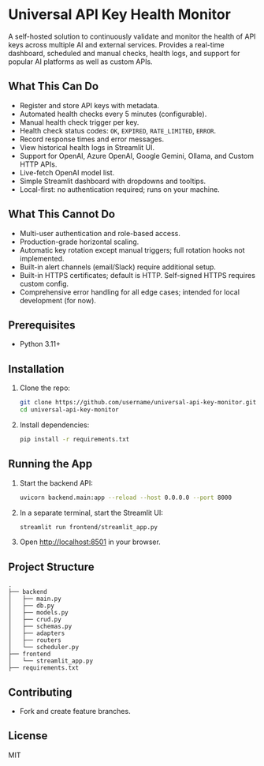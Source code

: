 # Universal API Key Health Monitor

A self-hosted solution to continuously validate and monitor the health of API keys across multiple AI and external services. Provides a real-time dashboard, scheduled and manual checks, health logs, and support for popular AI platforms as well as custom APIs.

## What This Can Do
- Register and store API keys with metadata.
- Automated health checks every 5 minutes (configurable).
- Manual health check trigger per key.
- Health check status codes: `OK`, `EXPIRED`, `RATE_LIMITED`, `ERROR`.
- Record response times and error messages.
- View historical health logs in Streamlit UI.
- Support for OpenAI, Azure OpenAI, Google Gemini, Ollama, and Custom HTTP APIs.
- Live-fetch OpenAI model list.
- Simple Streamlit dashboard with dropdowns and tooltips.
- Local-first: no authentication required; runs on your machine.

## What This Cannot Do
- Multi-user authentication and role-based access.
- Production-grade horizontal scaling.
- Automatic key rotation except manual triggers; full rotation hooks not implemented.
- Built-in alert channels (email/Slack) require additional setup.
- Built-in HTTPS certificates; default is HTTP. Self-signed HTTPS requires custom config.
- Comprehensive error handling for all edge cases; intended for local development (for now).

## Prerequisites
- Python 3.11+

## Installation
1. Clone the repo:
   ```bash
   git clone https://github.com/username/universal-api-key-monitor.git
   cd universal-api-key-monitor
   ```
2. Install dependencies:
   ```bash
   pip install -r requirements.txt
   ```

## Running the App
1. Start the backend API:
   ```bash
   uvicorn backend.main:app --reload --host 0.0.0.0 --port 8000
   ```
2. In a separate terminal, start the Streamlit UI:
   ```bash
   streamlit run frontend/streamlit_app.py
   ```
3. Open [http://localhost:8501](http://localhost:8501) in your browser.

## Project Structure
```
.
├── backend
│   ├── main.py
│   ├── db.py
│   ├── models.py
│   ├── crud.py
│   ├── schemas.py
│   ├── adapters
│   ├── routers
│   └── scheduler.py
├── frontend
│   └── streamlit_app.py
├── requirements.txt
```


## Contributing
- Fork and create feature branches.

## License
MIT
